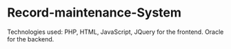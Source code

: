 # Record-maintenance-System
Technologies used: PHP, HTML, JavaScript, JQuery for the frontend. Oracle for the backend.
